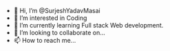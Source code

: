 - 👋 Hi, I’m @SurjeshYadavMasai
- 👀 I’m interested in Coding
- 🌱 I’m currently learning Full stack Web development.
- 💞️ I’m looking to collaborate on...
- 📫 How to reach me...

<!---
SurjeshYadavMasai/SurjeshYadavMasai is a ✨ special ✨ repository because its `README.md` (this file) appears on your GitHub profile.
You can click the Preview link to take a look at your changes.
--->
